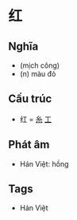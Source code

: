 # 红

## Nghĩa

* (mịch công)
* (n) màu đỏ

## Cấu trúc
* 红 = [糸](糸.md) [工](工.md)

## Phát âm

* Hán Việt: hồng

## Tags
* Hán Việt

<script>window.HANZI_FIELD='红';</script>
